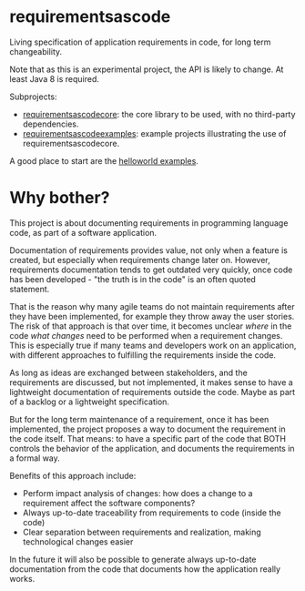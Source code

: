 # requirementsascode
Living specification of application requirements in code, for long term changeability.

Note that as this is an experimental project, the API is likely to change.
At least Java 8 is required.

Subprojects:
* [requirementsascodecore](https://github.com/bertilmuth/requirementsascode/tree/master/requirementsascodecore): the core library to be used, with no third-party dependencies.
* [requirementsascodeexamples](https://github.com/bertilmuth/requirementsascode/tree/master/requirementsascodeexamples): example projects illustrating the use of requirementsascodecore.

A good place to start are the [helloworld examples](https://github.com/bertilmuth/requirementsascode/tree/master/requirementsascodeexamples/helloworld).

# Why bother?
This project is about documenting requirements in programming language code, as part of a software application.

Documentation of requirements provides value, not only when a feature is created, but especially when requirements change later on. However, requirements documentation tends to get outdated very quickly, once code has been developed - "the truth is in the code" is an often quoted statement.

That is the reason why many agile teams do not maintain requirements after they have been implemented, for example they throw away the user stories. The risk of that approach is that over time, it becomes unclear *where* in the code *what changes* need to be performed when a requirement changes. This is especially true if many teams and developers work on an application, with different approaches to fulfilling the requirements inside the code. 

As long as ideas are exchanged between stakeholders, and the requirements are discussed, but not implemented, it makes sense to have a lightweight documentation of requirements outside the code. Maybe as part of a backlog or a lightweight specification.

But for the long term maintenance of a requirement, once it has been implemented, the project proposes a way to document the requirement in the code itself. That means: to have a specific part of the code that BOTH controls the behavior of the application, and documents the requirements in a formal way. 

Benefits of this approach include:
* Perform impact analysis of changes: how does a change to a requirement affect the software components?
* Always up-to-date traceability from requirements to code (inside the code)
* Clear separation between requirements and realization, making technological changes easier

In the future it will also be possible to generate always up-to-date documentation from the code 
that documents how the application really works.
